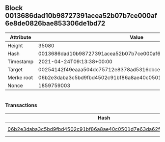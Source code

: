 ## Block 0013686dad10b98727391acea52b07b7ce000af6e8de0826bae853306de1bd72

Attribute | Value
--- | ---
Height | 35080
Hash | 0013686dad10b98727391acea52b07b7ce000af6e8de0826bae853306de1bd72
Timestamp | 2021-04-24T09:13:38+00:00
Target | 00254142f49eaaa504dc75712e8378ad5316cbcead634704b3734b6271167cc4
Merke root | 06b2e3daba3c5bd9fbd4502c91bf86a8ae40c0501d7e63da62f09ca57c153351
Nonce | 1859759003

```

```

### Transactions

Hash | Amount
--- | ---
[06b2e3daba3c5bd9fbd4502c91bf86a8ae40c0501d7e63da62f09ca57c153351](06b2e3daba3c5bd9fbd4502c91bf86a8ae40c0501d7e63da62f09ca57c153351.md) | 10.00000000 SKEPTI 
